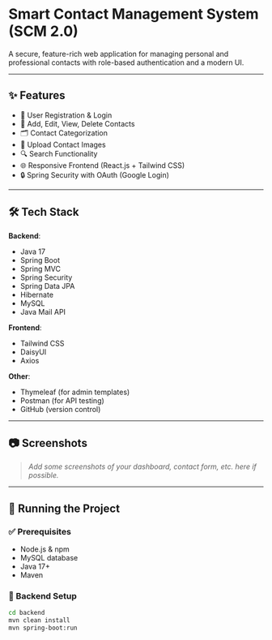 # Smart Contact Management System (SCM 2.0)

A secure, feature-rich web application for managing personal and professional contacts with role-based authentication and a modern UI.

---

## ✨ Features

- 🔐 User Registration & Login
- 📇 Add, Edit, View, Delete Contacts
- 🗂️ Contact Categorization
- 📁 Upload Contact Images
- 🔍 Search Functionality
- 🌐 Responsive Frontend (React.js + Tailwind CSS)
- 🔒 Spring Security with OAuth (Google Login)

---

## 🛠️ Tech Stack

**Backend**:
- Java 17
- Spring Boot
- Spring MVC
- Spring Security
- Spring Data JPA
- Hibernate
- MySQL
- Java Mail API

**Frontend**:
- Tailwind CSS
- DaisyUI
- Axios

**Other**:
- Thymeleaf (for admin templates)
- Postman (for API testing)
- GitHub (version control)

---

## 📷 Screenshots

> _Add some screenshots of your dashboard, contact form, etc. here if possible._

---

## 🚀 Running the Project

### ✅ Prerequisites

- Node.js & npm
- MySQL database
- Java 17+
- Maven

### 🔧 Backend Setup

```bash
cd backend
mvn clean install
mvn spring-boot:run
